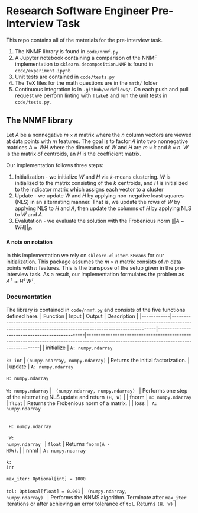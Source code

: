 # Research Software Engineer Pre-Interview Task
This repo contains all of the materials for the pre-interview task.

1. The NNMF library is found in ```code/nnmf.py```
2. A Jupyter notebook containing a comparison of the NNMF implementation to ```sklearn.decomposition.NMF``` is found in ```code/experiment.ipynb```
3. Unit tests are contained in ```code/tests.py```
4. The TeX files for the math questions are in the ```math/``` folder
5. Continuous integration is in ```.github/workflows/```. On each push and pull request we perform linting with ```flake8``` and run the unit tests in ```code/tests.py```.


## The NNMF library
Let $A$ be a nonnegative $m \times n$ matrix where the $n$ column vectors are viewed at data points with $m$ features.
The goal is to factor $A$ into two nonnegative matrices $A \approx WH$ where the dimensions of $W$ and $H$ are 
$m \times k$ and $k \times n$. $W$ is the matrix of centroids, an $H$ is the coefficient matrix.

Our implementation follows three steps:
1. Initialization - we initialize $W$ and $H$ via $k$-means clustering. $W$ is initialized to the matrix consisting of the $k$ centroids, and $H$ is initialized to the indicator matrix which assigns each vector to a cluster
2. Update - we update $W$ and $H$ by applying non-negative least squares (NLS) in an alternating manner. That is, we update the rows of $W$ by applying NLS to $H$ and $A$, then update the columns of $H$ by applying NLS to $W$ and $A$.
3. Evalutation - we evaluate the solution with the Frobenious norm $\||A - WH\||_F$.

#### A note on notation
In this implementation we rely on ```sklearn.cluster.KMeans``` for our initialization. This package assumes the $m \times n$
matrix consists of $m$ data points with $n$ features. This is the transpose of the setup given in the pre-interview task.
As a result, our implementation formulates the problem as $A^T \approx H^T W^T$.

### Documentation
The library is contained in ```code/nnmf.py``` and consists of the five functions defined here.
| Function   | Input                                                                                                                                               | Output                                        | Description                                                                                                                            |
|------------|-----------------------------------------------------------------------------------------------------------------------------------------------------|-----------------------------------------------|----------------------------------------------------------------------------------------------------------------------------------------|
| initialize | <code>A: numpy.ndarray</code><br><br> <code>k: int</code>                                                                                               | <code>(numpy.ndarray, numpy.ndarray)</code>   | Returns the initial factorization.                                                                                                     |
| update     | <code>A: numpy.ndarray</code><br><br> <code>H: numpy.ndarray</code><br><br> <code>W: numpy.ndarray</code>                                                   | <code> (numpy.ndarray, numpy.ndarray) </code> | Performs one step of the alternating NLS update and return <code>(H, W)</code>                                                                                     |
| fnorm      | <code>m: numpy.ndarray</code>                                                                                                                       | <code>float</code>                            | Returns the Frobenious norm of a matrix.                                                                                               |
| loss       | <code> A: numpy.ndarray </code><br><br> <code> H: numpy.ndarray </code><br><br> <code> W: numpy.ndarray </code>                                             | <code>float</code>                            | Returns <code>fnorm(A - H@W)</code>.                                                                                                   |
| nnmf       | <code>A: numpy.ndarray</code><br><br> <code>k: int</code><br><br> <code>max_iter: Optional[int] = 1000</code><br><br> <code>tol: Optional[float] = 0.001</code> | <code> (numpy.ndarray, numpy.ndarray) </code> | Performs the NNMS algorithm. Terminate after <code>max_iter</code> iterations or after achieving an error tolerance of <code>tol</code>. Returns <code>(H, W)</code> |
